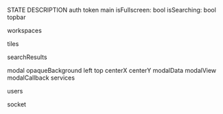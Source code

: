STATE DESCRIPTION
auth
	token
main
	isFullscreen: bool
	isSearching: bool
topbar
	
workspaces

tiles

searchResults

modal
	opaqueBackground
	left
	top
	centerX
	centerY
	modalData
	modalView
	modalCallback
services

users

socket
